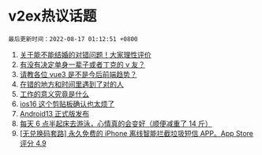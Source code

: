 # v2ex热议话题

`最后更新时间：2022-08-17 01:12:51 +0800`

1. [关于能不能结婚的对错问题！大家理性评价](https://www.v2ex.com/t/873232)
1. [有没有决定单身一辈子或者丁克的 v 友？](https://www.v2ex.com/t/873126)
1. [请教各位 vue3 是不是今后前端趋势？](https://www.v2ex.com/t/873134)
1. [在错的地方和时间里遇到了对的人](https://www.v2ex.com/t/873205)
1. [工作的意义究竟是什么](https://www.v2ex.com/t/873279)
1. [ios16 这个剪贴板确认也太烦了](https://www.v2ex.com/t/873231)
1. [Android13 正式版发布](https://www.v2ex.com/t/873099)
1. [每天 6 点半起床去游泳，心情真的会变好（顺便减重了 14 斤）](https://www.v2ex.com/t/873142)
1. [[无兑换码套路] 永久免费的 iPhone 离线智能拦截垃圾短信 APP。App Store 评分 4.9](https://www.v2ex.com/t/873091)

